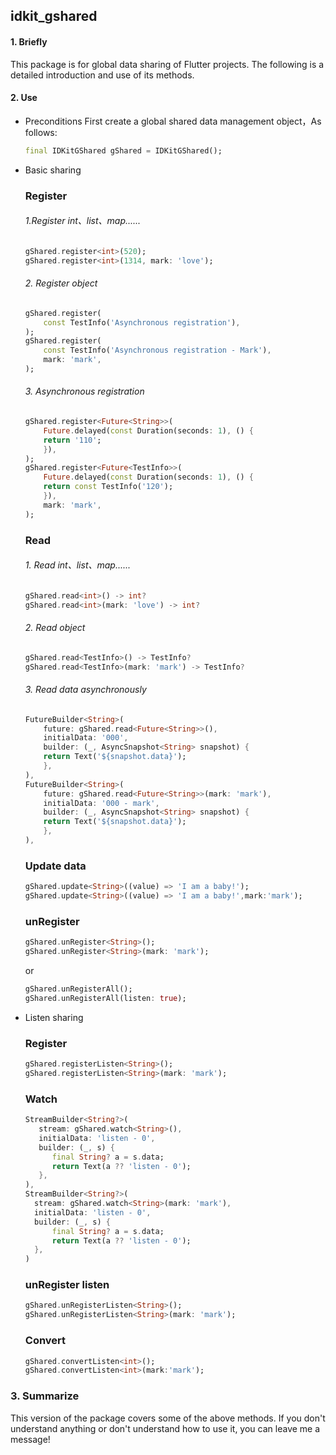 ## idkit_gshared

#### 1. Briefly

This package is for global data sharing of Flutter projects. The following is a detailed introduction and use of its methods.

#### 2. Use

- Preconditions
  First create a global shared data management object，As follows:
  ```dart
  final IDKitGShared gShared = IDKitGShared();
  ```
- Basic sharing

  ### Register

  ###### 1.Register int、list、map......

  ```dart
  gShared.register<int>(520);
  gShared.register<int>(1314, mark: 'love');
  ```

  ###### 2. Register object

  ```dart
  gShared.register(
      const TestInfo('Asynchronous registration'),
  );
  gShared.register(
      const TestInfo('Asynchronous registration - Mark'),
      mark: 'mark',
  );
  ```

  ###### 3. Asynchronous registration

  ```dart
  gShared.register<Future<String>>(
      Future.delayed(const Duration(seconds: 1), () {
      return '110';
      }),
  );
  gShared.register<Future<TestInfo>>(
      Future.delayed(const Duration(seconds: 1), () {
      return const TestInfo('120');
      }),
      mark: 'mark',
  );
  ```

  ### Read

  ###### 1. Read int、list、map......

  ```dart
  gShared.read<int>() -> int?
  gShared.read<int>(mark: 'love') -> int?
  ```

  ###### 2. Read object

  ```dart
  gShared.read<TestInfo>() -> TestInfo?
  gShared.read<TestInfo>(mark: 'mark') -> TestInfo?
  ```

  ###### 3. Read data asynchronously

  ```dart
  FutureBuilder<String>(
      future: gShared.read<Future<String>>(),
      initialData: '000',
      builder: (_, AsyncSnapshot<String> snapshot) {
      return Text('${snapshot.data}');
      },
  ),
  FutureBuilder<String>(
      future: gShared.read<Future<String>>(mark: 'mark'),
      initialData: '000 - mark',
      builder: (_, AsyncSnapshot<String> snapshot) {
      return Text('${snapshot.data}');
      },
  ),
  ```

  ### Update data

  ```dart
  gShared.update<String>((value) => 'I am a baby!');
  gShared.update<String>((value) => 'I am a baby!',mark:'mark');
  ```

  ### unRegister

  ```dart
  gShared.unRegister<String>();
  gShared.unRegister<String>(mark: 'mark');
  ```

  or

  ```dart
  gShared.unRegisterAll();
  gShared.unRegisterAll(listen: true);
  ```

- Listen sharing

  ### Register

  ```dart
  gShared.registerListen<String>();
  gShared.registerListen<String>(mark: 'mark');
  ```

  ### Watch

  ```dart
  StreamBuilder<String?>(
     stream: gShared.watch<String>(),
     initialData: 'listen - 0',
     builder: (_, s) {
        final String? a = s.data;
        return Text(a ?? 'listen - 0');
     },
  ),
  StreamBuilder<String?>(
    stream: gShared.watch<String>(mark: 'mark'),
    initialData: 'listen - 0',
    builder: (_, s) {
        final String? a = s.data;
        return Text(a ?? 'listen - 0');
    },
  )
  ```

  ### unRegister listen

  ```dart
  gShared.unRegisterListen<String>();
  gShared.unRegisterListen<String>(mark: 'mark');
  ```

  ### Convert

  ```dart
  gShared.convertListen<int>();
  gShared.convertListen<int>(mark:'mark');
  ```

### 3. Summarize

This version of the package covers some of the above methods. If you don't understand anything or don't understand how to use it, you can leave me a message!
